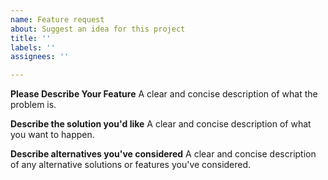 ```yaml
---
name: Feature request
about: Suggest an idea for this project
title: ''
labels: ''
assignees: ''

---
```


**Please Describe Your Feature**
A clear and concise description of what the problem is.

**Describe the solution you'd like**
A clear and concise description of what you want to happen.

**Describe alternatives you've considered**
A clear and concise description of any alternative solutions or features you've considered.
